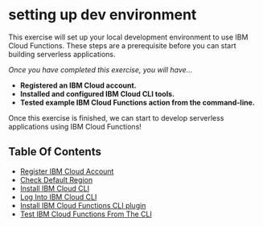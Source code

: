 # setting up dev environment

This exercise will set up your local development environment to use IBM Cloud Functions. These steps are a prerequisite before you can start building serverless applications.

*Once you have completed this exercise, you will have…*

- **Registered an IBM Cloud account.**
- **Installed and configured IBM Cloud CLI tools.**
- **Tested example IBM Cloud Functions action from the command-line.**

Once this exercise is finished, we can start to develop serverless applications using IBM Cloud Functions!

## Table Of Contents

* [Register IBM Cloud Account](./signup.md#register-ibm-cloud-account)
* [Check Default Region](./signup.md#check-default-region)
* [Install IBM Cloud CLI](./cli_setup.md#install-ibm-cloud-cli)
* [Log Into IBM Cloud CLI](./cli_setup.md#log-into-ibm-cloud-cli)
* [Install IBM Cloud Functions CLI plugin](./cloud_functions.md#install-ibm-cloud-functions-cli-plugin)
* [Test IBM Cloud Functions From The CLI](./cloud_functions.md#test-ibm-cloud-functions-from-the-cli)
